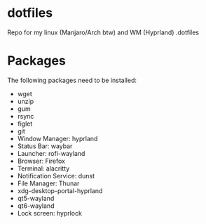 # dotfiles
Repo for my linux (Manjaro/Arch btw) and WM (Hyprland) .dotfiles

# Packages
The following packages need to be installed:

- wget
- unzip
- gum
- rsync
- figlet
- git
- Window Manager: hyprland 
- Status Bar: waybar 
- Launcher: rofi-wayland 
- Browser: Firefox
- Terminal: alacritty 
- Notification Service: dunst 
- File Manager: Thunar
- xdg-desktop-portal-hyprland 
- qt5-wayland 
- qt6-wayland 
- Lock screen: hyprlock
